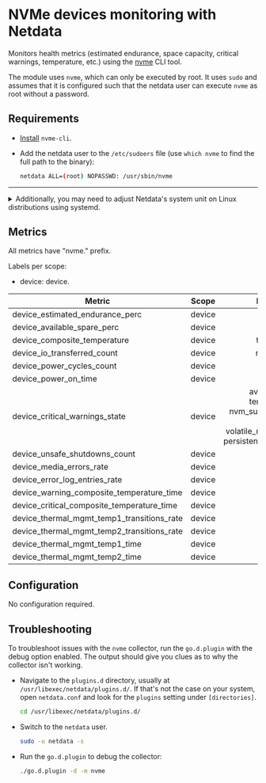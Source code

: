 <!--
title: "NVMe devices monitoring with Netdata"
custom_edit_url: https://github.com/netdata/go.d.plugin/edit/master/modules/nvme/README.md
description: "Monitors NVMe devices health metrics using the nvme CLI tool."
sidebar_label: "NVMe devices"
learn_status: "Published"
learn_topic_type: "References"
learn_rel_path: "References/Collectors references/Devices"
-->

# NVMe devices monitoring with Netdata

Monitors health metrics (estimated endurance, space capacity, critical warnings, temperature, etc.) using
the [nvme](https://github.com/linux-nvme/nvme-cli#nvme-cli) CLI tool.

The module uses `nvme`, which can only be executed by root. It uses `sudo` and assumes that it is configured such that
the netdata user can execute `nvme` as root without a password.

## Requirements

- [Install](https://github.com/linux-nvme/nvme-cli#distro-support) `nvme-cli`.
- Add the netdata user to the `/etc/sudoers` file (use `which nvme` to find the full path to the binary):

  ```bash
  netdata ALL=(root) NOPASSWD: /usr/sbin/nvme
  ```

---

<details>
<summary>Additionally, you may need to adjust Netdata's system unit on Linux distributions using systemd.</summary>

> **Note**: This is an optional step. Only do this if adding netdata to `/etc/sudoers` didn't help.

The default [CapabilityBoundingSet](https://www.freedesktop.org/software/systemd/man/systemd.exec.html#Capabilities)
doesn't allow using sudo, and is quite strict in general. Resetting is not optimal, but a next-best solution given the
inability to execute nvme using sudo.

As the root user, do the following:

   ```bash
  mkdir /etc/systemd/system/netdata.service.d
  echo -e '[Service]\nCapabilityBoundingSet=~' | tee /etc/systemd/system/netdata.service.d/unset-capability-bounding-set.conf
  systemctl daemon-reload
  systemctl restart netdata.service
  ```

</details>

## Metrics

All metrics have "nvme." prefix.

Labels per scope:

- device: device.

| Metric                                     | Scope  |                                                           Dimensions                                                           |     Units     |
|--------------------------------------------|:------:|:------------------------------------------------------------------------------------------------------------------------------:|:-------------:|
| device_estimated_endurance_perc            | device |                                                              used                                                              |       %       |
| device_available_spare_perc                | device |                                                             spare                                                              |       %       |
| device_composite_temperature               | device |                                                          temperature                                                           |    celsius    |
| device_io_transferred_count                | device |                                                         read, written                                                          |     bytes     |
| device_power_cycles_count                  | device |                                                             power                                                              |    cycles     |
| device_power_on_time                       | device |                                                            power-on                                                            |    seconds    |
| device_critical_warnings_state             | device | available_spare, temp_threshold, nvm_subsystem_reliability, read_only, volatile_mem_backup_failed, persistent_memory_read_only |     state     |
| device_unsafe_shutdowns_count              | device |                                                             unsafe                                                             |   shutdowns   |
| device_media_errors_rate                   | device |                                                             media                                                              |   errors/s    |
| device_error_log_entries_rate              | device |                                                           error_log                                                            |   entries/s   |
| device_warning_composite_temperature_time  | device |                                                             wctemp                                                             |    seconds    |
| device_critical_composite_temperature_time | device |                                                             cctemp                                                             |    seconds    |
| device_thermal_mgmt_temp1_transitions_rate | device |                                                             temp1                                                              | transitions/s |
| device_thermal_mgmt_temp2_transitions_rate | device |                                                             temp2                                                              | transitions/s |
| device_thermal_mgmt_temp1_time             | device |                                                             temp1                                                              |    seconds    |
| device_thermal_mgmt_temp2_time             | device |                                                             temp2                                                              |    seconds    |

## Configuration

No configuration required.

## Troubleshooting

To troubleshoot issues with the `nvme` collector, run the `go.d.plugin` with the debug option enabled. The
output should give you clues as to why the collector isn't working.

- Navigate to the `plugins.d` directory, usually at `/usr/libexec/netdata/plugins.d/`. If that's not the case on
  your system, open `netdata.conf` and look for the `plugins` setting under `[directories]`.

  ```bash
  cd /usr/libexec/netdata/plugins.d/
  ```

- Switch to the `netdata` user.

  ```bash
  sudo -u netdata -s
  ```

- Run the `go.d.plugin` to debug the collector:

  ```bash
  ./go.d.plugin -d -m nvme
  ```
